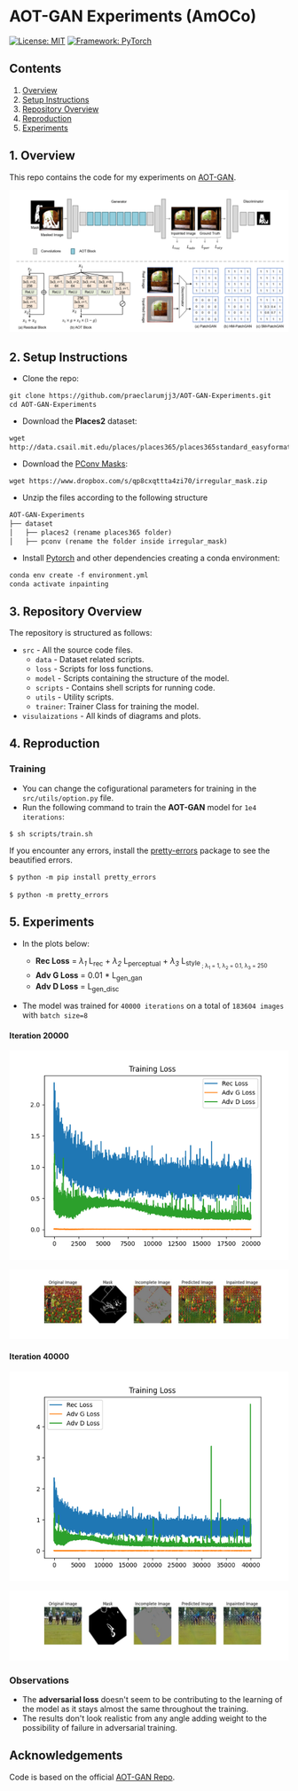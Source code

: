 # AOT-GAN Experiments (AmOCo)

[![License: MIT](https://img.shields.io/badge/License-MIT-blue.svg)](https://opensource.org/licenses/MIT)
[![Framework: PyTorch](https://img.shields.io/badge/Framework-PyTorch-orange.svg)](https://pytorch.org/)

## Contents
1. [Overview](#1-overview)
2. [Setup Instructions](#2-setup-instructions)
3. [Repository Overview](#3-repository-overview)
4. [Reproduction](#4-reproduction)
5. [Experiments](#5-experiments)

## 1. Overview

This repo contains the code for my experiments on [AOT-GAN](https://github.com/researchmm/AOT-GAN-for-Inpainting).

![AOT-GAN](visualizations/aotgan.png)

## 2. Setup Instructions

- Clone the repo:

```shell
git clone https://github.com/praeclarumjj3/AOT-GAN-Experiments.git
cd AOT-GAN-Experiments
```

- Download the **Places2** dataset:
```
wget http://data.csail.mit.edu/places/places365/places365standard_easyformat.tar
```

- Download the [PConv Masks](https://nv-adlr.github.io/publication/partialconv-inpainting):
``` 
wget https://www.dropbox.com/s/qp8cxqttta4zi70/irregular_mask.zip
```

- Unzip the files according to the following structure

```
AOT-GAN-Experiments
├── dataset
│   ├── places2 (rename places365 folder)
│   ├── pconv (rename the folder inside irregular_mask)
```

- Install [Pytorch](https://pytorch.org/get-started/locally/) and other dependencies creating a conda environment:

```shell
conda env create -f environment.yml 
conda activate inpainting
```

## 3. Repository Overview

The repository is structured as follows:

- `src` - All the source code files.
    - `data` - Dataset related scripts.
    - `loss` - Scripts for loss functions.
    - `model` - Scripts containing the structure of the model.
    - `scripts` - Contains shell scripts for running code.
    - `utils` - Utility scripts.
    - `trainer`: Trainer Class for training the model.
- `visulaizations` - All kinds of diagrams and plots.

## 4. Reproduction

<!-- ### Demo

- Run the following command to run a demo and see visualization results:

```bash
$ sh scripts/demo.sh
``` -->

### Training

- You can change the cofigurational parameters for training in the `src/utils/option.py` file.
- Run the following command to train the **AOT-GAN** model for `1e4 iterations`:

```shell
$ sh scripts/train.sh
```

If you encounter any errors, install the [pretty-errors](https://pypi.org/project/pretty-errors/) package to see the beautified errors.

```shell
$ python -m pip install pretty_errors

$ python -m pretty_errors
```

## 5. Experiments

- In the plots below:
    - **Rec Loss** =  *λ<sub>1</sub>* L<sub>rec</sub> + *λ<sub>2</sub>* L<sub>perceptual</sub> + *λ<sub>3</sub>* L<sub>style<sub>  ; λ<sub>1</sub> = 1, λ<sub>2</sub> = 0.1, λ<sub>3</sub> = 250
    - **Adv G Loss** = 0.01 * L<sub>gen_gan</sub>
    - **Adv D Loss** = L<sub>gen_disc</sub>

- The model was trained for `40000 iterations` on a total of `183604 images` with  `batch size=8`  

#### Iteration 20000

![Train0](visualizations/losses/train_loss10.png)

![Demo0](visualizations/runs/run10.jpg)

#### Iteration 40000

![Train1](visualizations/losses/train_loss20.png)

![Demo1](visualizations/runs/run20.jpg)

### Observations

- The **adversarial loss** doesn't seem to be contributing to the learning of the model as it stays almost the same throughout the training.
- The results don't look realistic from any angle adding weight to the possibility of failure in adversarial training. 

## Acknowledgements

Code is based on the official [AOT-GAN Repo](https://github.com/researchmm/AOT-GAN-for-Inpainting).
